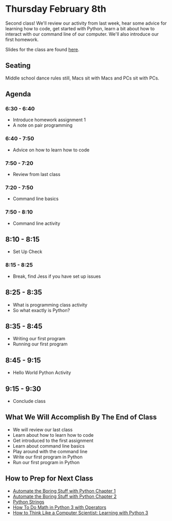 # Thursday February 8th
Second class! We'll review our activity from last week, hear some advice for learning how to code, get started with Python, learn a bit about how to interact with our command line of our computer. We'll also introduce our first homework.

Slides for the class are found [here]().

## Seating
Middle school dance rules still, Macs sit with Macs and PCs sit with PCs.

## Agenda
### 6:30 - 6:40
- Introduce homework assignment 1
- A note on pair programming
### 6:40 - 7:50
- Advice on how to learn how to code
### 7:50 - 7:20
- Review from last class
### 7:20 - 7:50
- Command line basics
### 7:50 - 8:10
- Command line activity
## 8:10 - 8:15
- Set Up Check
### 8:15 - 8:25
- Break, find Jess if you have set up issues
## 8:25 - 8:35
- What is programming class activity
- So what exactly is Python?
## 8:35 - 8:45
- Writing our first program
- Running our first program
## 8:45 - 9:15
- Hello World Python Activity
## 9:15 - 9:30
- Conclude class

## What We Will Accomplish By The End of Class
- We will review our last class
- Learn about how to learn how to code
- Get introduced to the first assignment
- Learn about command line basics
- Play around with the command line
- Write our first program in Python
- Run our first program in Python

## How to Prep for Next Class
- [Automate the Boring Stuff with Python Chapter 1](https://automatetheboringstuff.com/chapter1/)
- [Automate the Boring Stuff with Python Chapter 2](https://automatetheboringstuff.com/chapter2/)
- [Python Strings](https://developers.google.com/edu/python/strings)
- [How To Do Math in Python 3 with Operators](https://www.digitalocean.com/community/tutorials/how-to-do-math-in-python-3-with-operators)
- [How to Think Like a Computer Scientist: Learning with Python 3](http://openbookproject.net/thinkcs/python/english3e/conditionals.html)

